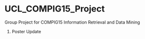 # UCL_COMPIG15_Project
Group Project for COMPIG15 Information Retrieval and Data Mining

1. Poster Update
